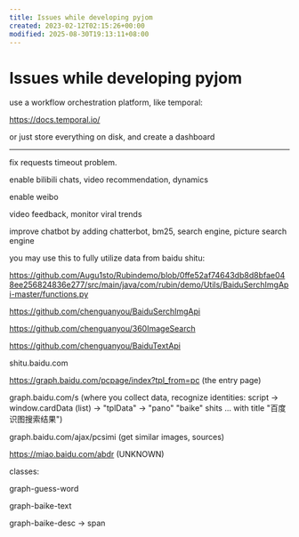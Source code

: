 ```yaml
---
title: Issues while developing pyjom
created: 2023-02-12T02:15:26+00:00
modified: 2025-08-30T19:13:11+08:00
---
```


# Issues while developing pyjom

use a workflow orchestration platform, like temporal:

https://docs.temporal.io/

or just store everything on disk, and create a dashboard

---

fix requests timeout problem.

enable bilibili chats, video recommendation, dynamics

enable weibo

video feedback, monitor viral trends

improve chatbot by adding chatterbot, bm25, search engine, picture search engine

you may use this to fully utilize data from baidu shitu:

https://github.com/Augu1sto/Rubindemo/blob/0ffe52af74643db8d8bfae048ee256824836e277/src/main/java/com/rubin/demo/Utils/BaiduSerchImgApi-master/functions.py

https://github.com/chenguanyou/BaiduSerchImgApi

https://github.com/chenguanyou/360ImageSearch

https://github.com/chenguanyou/BaiduTextApi

shitu.baidu.com

https://graph.baidu.com/pcpage/index?tpl_from=pc (the entry page)

graph.baidu.com/s (where you collect data, recognize identities: script -> window.cardData (list) -> "tplData" -> "pano" "baike" shits ... with title "百度识图搜索结果") 

graph.baidu.com/ajax/pcsimi (get similar images, sources)

https://miao.baidu.com/abdr (UNKNOWN)

classes:

graph-guess-word

graph-baike-text

graph-baike-desc -> span
